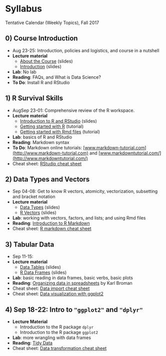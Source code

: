 # Syllabus

Tentative Calendar (Weekly Topics), Fall 2017


## 0) Course Introduction

+ Aug 23-25: Introduction, policies and logistics, and course in a nutshell
+ __Lecture material__
    + [About the Course](https://docs.google.com/presentation/d/1odMBh760lfSBiRhEh2cNLEq8LY8YcQTl_lLutRVbZhs/edit?usp=sharing) (slides)
    + [Introduction](https://docs.google.com/presentation/d/1q8fIQ_xVo-S1awfh3qA6XqfZeyG4z3KvLgQj1L9ZuAY/edit?usp=sharing) (slides)
+ __Lab__: No lab
+ __Reading__: FAQs, and What is Data Science?
+ __To Do__: Install R and RStudio



## 1) R Survival Skills

+ AugSep 23-01: Comprehensive review of the R workspace.
+ __Lecture material__
    + [Introduction to R and RStudio](https://docs.google.com/presentation/d/1n4Wo6lhYIeUi6XPhE7BVhX6cgfcTHkr1_uap0GWmD5Q/edit?usp=sharing) (slides)
    + [Getting started with R](../tutorials/01-getting-started-with-R.Rmd) (tutorial)
    + [Getting started with Rmd files](../tutorials/01-getting-started-with-Rmd-files.Rmd) (tutorial)
+ __Lab__: basics of R and RStudio
+ __Reading__: Markdown syntax
+ __To Do__: Markdown online tutorials: 
[www.markdown-tutorial.com](http://www.markdown-tutorial.com) and 
[www.markdowntutorial.com/](http://www.markdowntutorial.com/)
+ Cheat sheet: [RStudio cheat sheet](../cheat-sheets/rstudio-IDE-cheatsheet.pdf)



## 2) Data Types and Vectors

+ Sep 04-08: Get to know R vectors, atomicity, vectorization, subsetting and bracket notation
+ __Lecture material__
    + [Data Types](https://docs.google.com/presentation/d/1TZRjIvfBfG_3vjj7bmb6B_oyR7k0lxge7V_Ih2B1mwo/edit?usp=sharing) (slides)
    + [R Vectors](https://docs.google.com/presentation/d/1dJxAJxKxzLecxQwJUxUBlJ_T243Qtvi-gyiEVO6eMvw/edit?usp=sharing) (slides)
+ __Lab__: working with vectors, factors, and lists; and using Rmd files
+ __Reading__: [Introduction to R Markdown](http://rmarkdown.rstudio.com/lesson-1.html)
+ Cheat sheet: [R markdown cheat sheet](../cheat-sheets/rsmarkdown-cheatsheet-2.0.pdf)



## 3) Tabular Data

+ Sep 11-15: 
+ __Lecture material__
    + [Data Tables](https://docs.google.com/presentation/d/1WQIrQxtNXhEEpI0Yd5Ch4r2zwIp3KG2O_BVY5nsdY4Q/edit?usp=sharing) (slides)
    + [R Data Frames](https://docs.google.com/presentation/d/1OsxnIgNTZG-gnD0rdTXzqf162_gNqnok_suMHG5KxpU/edit?usp=sharing) (slides)
+ __Lab__: basic reading in data frames, basic verbs, basic plots
+ __Reading__: [Organizing data in spreadsheets](http://kbroman.org/dataorg/) by Karl Broman
+ Cheat sheet: [Data import cheat sheet](../cheat-sheets/data-import-cheatsheet.pdf)
+ Cheat sheet: [Data visualization with ggplot2](../cheat-sheets/ggplot2-cheatsheet-2.1.pdf)



## 4) Sep 18-22: __Intro to `"ggplot2"` and `"dplyr"`__

+ __Lecture Material__
    + Introduction to the R package `dplyr`
    + Introduction to the R package `ggplot2`
+ __Lab__: more wrangling with data frames
+ __Reading__: [Tidy Data](http://vita.had.co.nz/papers/tidy-data.pdf)
+ Cheat sheet: [Data transformation cheat sheet](../cheat-sheets/data-transformation-cheatsheet.pdf)


